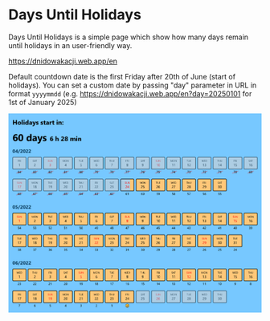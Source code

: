 # Days Until Holidays

Days Until Holidays is a simple page which show how many days remain until holidays in an user-friendly way.

https://dnidowakacji.web.app/en

Default countdown date is the first Friday after 20th of June (start of holidays). You can set a custom date by passing "day" parameter in URL in format `yyyymmdd` 
(e.g.&nbsp;https://dnidowakacji.web.app/en?day=20250101 for 1st of January 2025)

![Preview](/preview.png)
